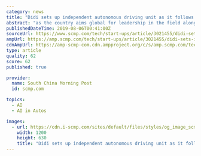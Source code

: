```yaml
---
category: news
title: "Didi sets up independent autonomous driving unit as it follows Google’s example, betting on driverless future"
abstract: "as the country aims global for leadership in the field along with other advanced technologies such as artificial intelligence, next generation 5G networks and renewable energy. The promise of a driverless future has also attracted interest from some of the ..."
publishedDateTime: 2019-08-06T00:41:00Z
sourceUrl: https://www.scmp.com/tech/start-ups/article/3021455/didi-sets-independent-autonomous-driving-unit-it-follows-googles
ampUrl: https://amp.scmp.com/tech/start-ups/article/3021455/didi-sets-independent-autonomous-driving-unit-it-follows-googles
cdnAmpUrl: https://amp-scmp-com.cdn.ampproject.org/c/s/amp.scmp.com/tech/start-ups/article/3021455/didi-sets-independent-autonomous-driving-unit-it-follows-googles
type: article
quality: 62
score: 62
published: true

provider:
  name: South China Morning Post
  id: scmp.com

topics:
  - AI
  - AI in Autos

images:
  - url: https://cdn.i-scmp.com/sites/default/files/styles/og_image_scmp_generic/public/d8/images/methode/2019/08/05/ddb5add4-b74c-11e9-ae68-64d74e529207_image_hires_151802.JPG?itok=K4C9nsnW&amp;v=1564989490
    width: 1200
    height: 630
    title: "Didi sets up independent autonomous driving unit as it follows Google’s example, betting on driverless future"
---
```

